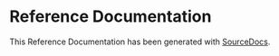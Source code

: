 # Reference Documentation
This Reference Documentation has been generated with
[SourceDocs](https://github.com/eneko/SourceDocs).
